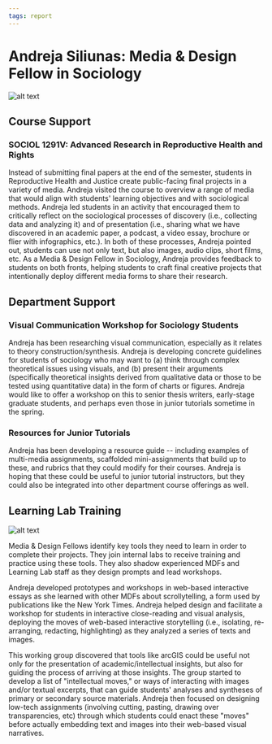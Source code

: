 ```yaml
---
tags: report
---
```


# Andreja Siliunas: Media & Design Fellow in Sociology

![alt text](https://files.slack.com/files-pri/T0HTW3H0V-F03U7ACBKJ5/untitled_02_182_copy.jpg?pub_secret=c8724ae28a)

## Course Support

### SOCIOL 1291V: Advanced Research in Reproductive Health and Rights

Instead of submitting final papers at the end of the semester, students in Reproductive Health and Justice create public-facing final projects in a variety of media. Andreja visited the course to overview a range of media that would align with students' learning objectives and with sociological methods. Andreja led students in an activity that encouraged them to critically reflect on the sociological processes of discovery (i.e., collecting data and analyzing it) and of presentation (i.e., sharing what we have discovered in an academic paper, a podcast, a video essay, brochure or flier with infographics, etc.). In both of these processes, Andreja pointed out, students can use not only text, but also images, audio clips, short films, etc. As a Media & Design Fellow in Sociology, Andreja provides feedback to students on both fronts, helping students to craft final creative projects that intentionally deploy different media forms to share their research.

## Department Support

### Visual Communication Workshop for Sociology Students
Andreja has been researching visual communication, especially as it relates to theory construction/synthesis.  Andreja is developing concrete guidelines for students of sociology who may want to (a) think through complex theoretical issues using visuals, and (b) present their arguments (specifically theoretical insights derived from qualitative data or those to be tested using quantitative data) in the form of charts or figures.  Andreja would like to offer a workshop on this to senior thesis writers, early-stage graduate students, and perhaps even those in junior tutorials sometime in the spring.

### Resources for Junior Tutorials
Andreja has been developing a resource guide -- including examples of multi-media assignments, scaffolded mini-assignments that build up to these, and rubrics that they could modify for their courses. Andreja is hoping that these could be useful to junior tutorial instructors, but they could also be integrated into other department course offerings as well. 

## Learning Lab Training

![alt text](https://files.slack.com/files-pri/T0HTW3H0V-F04CBN2JTEU/img_3181-edit.jpg?pub_secret=4eba9c6029)

Media & Design Fellows identify key tools they need to learn in order to complete their projects. They join internal labs to receive training and practice using these tools. They also shadow experienced MDFs and Learning Lab staff as they design prompts and lead workshops. 

Andreja developed prototypes and workshops in web-based interactive essays as she learned with other MDFs about scrollytelling, a form used by publications like the New York Times. Andreja helped design and facilitate a workshop for students in interactive close-reading and visual analysis, deploying the moves of web-based interactive storytelling (i.e., isolating, re-arranging, redacting, highlighting) as they analyzed a series of texts and images. 

This working group discovered that tools like arcGIS could be useful not only for the presentation of academic/intellectual insights, but also for guiding the process of arriving at those insights.  The group started to develop a list of "intellectual moves," or ways of interacting with images and/or textual excerpts, that can guide students' analyses and syntheses of primary or secondary source materials.  Andreja then focused on designing low-tech assignments (involving cutting, pasting, drawing over transparencies, etc) through which students could enact these "moves" before actually embedding text and images into their web-based visual narratives.
